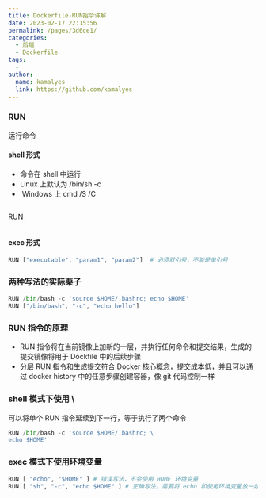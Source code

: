 ```yaml
---
title: Dockerfile-RUN指令详解
date: 2023-02-17 22:15:56
permalink: /pages/3d6ce1/
categories:
  - 后端
  - Dockerfile
tags:
  - 
author: 
  name: kamalyes
  link: https://github.com/kamalyes
---
```

### RUN

运行命令
#### shell&nbsp;形式

- 命令在 shell&nbsp;中运行
- Linux&nbsp;上默认为 /bin/sh -c
- &nbsp;Windows&nbsp;上 cmd /S /C

```python
```
RUN <command>
```
```

#### exec&nbsp;形式
```python
RUN ["executable", "param1", "param2"]  # 必须双引号，不能是单引号
```
### 两种写法的实际栗子

```python
RUN /bin/bash -c 'source $HOME/.bashrc; echo $HOME'
RUN ["/bin/bash", "-c", "echo hello"]
```

### RUN 指令的原理

- RUN 指令将在当前镜像上加新的一层，并执行任何命令和提交结果，生成的提交镜像将用于 Dockfile 中的后续步骤
- 分层 RUN 指令和生成提交符合 Docker 核心概念，提交成本低，并且可以通过 docker history 中的任意步骤创建容器，像 git 代码控制一样

### shell 模式下使用 \
可以将单个 RUN 指令延续到下一行，等于执行了两个命令
```python
RUN /bin/bash -c 'source $HOME/.bashrc; \
echo $HOME'
```

### exec 模式下使用环境变量
```python
RUN [ "echo", "$HOME" ] # 错误写法，不会使用 HOME 环境变量
RUN [ "sh", "-c", "echo $HOME" ] # 正确写法，需要将 echo 和使用环境变量放一起
```
